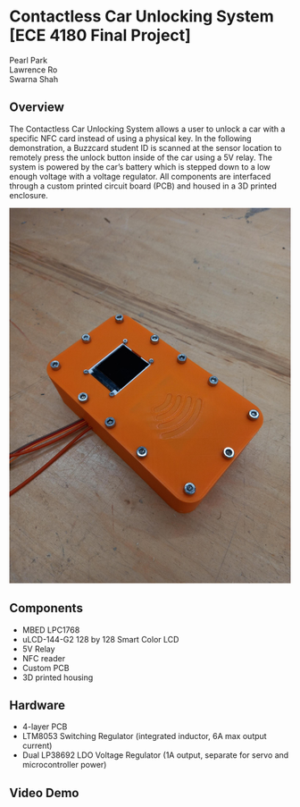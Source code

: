 # Contactless Car Unlocking System [ECE 4180 Final Project]

Pearl Park \
Lawrence Ro \
Swarna Shah 

## Overview

The Contactless Car Unlocking System allows a user to unlock a car with a specific NFC card instead of using a physical key. In the following demonstration, a Buzzcard student ID is scanned at the sensor location to remotely press the unlock button inside of the car using a 5V relay. The system is powered by the car’s battery which is stepped down to a low enough voltage with a voltage regulator. All components are interfaced through a custom printed circuit board (PCB) and housed in a 3D printed enclosure.

![alt text](https://github.com/jinjupk/4180-Final-Project/blob/main/media/Finished_enclosure.jpeg)

## Components
- MBED LPC1768
- uLCD-144-G2 128 by 128 Smart Color LCD
- 5V Relay
- NFC reader
- Custom PCB
- 3D printed housing

## Hardware
- 4-layer PCB
- LTM8053 Switching Regulator (integrated inductor, 6A max output current)
- Dual LP38692 LDO Voltage Regulator (1A output, separate for servo and microcontroller power)

## Video Demo

